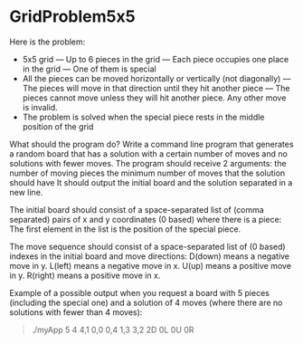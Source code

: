 # GridProblem5x5

Here is the problem:
- 5x5 grid
— Up to 6 pieces in the grid
— Each piece occupies one place in the grid
— One of them is special
- All the pieces can be moved horizontally or vertically (not diagonally)
— The pieces will move in that direction until they hit another piece
— The pieces cannot move unless they will hit another piece. Any other move is invalid.
- The problem is solved when the special piece rests in the middle position of the grid

What should the program do?
Write a command line program that generates a random board that has a solution with a certain number of moves and no solutions with fewer moves.
The program should receive 2 arguments:
the number of moving pieces 
the minimum number of moves that the solution should have
It should output the initial board and the solution separated in a new line.

The initial board should consist of a space-separated list of (comma separated) pairs of x and y coordinates (0 based) where there is a piece:
The first element in the list is the position of the special piece.

The move sequence should consist of a space-separated list of (0 based) indexes in the initial board and move directions:
D(down) means a negative move in y.
L(left) means a negative move in x.
U(up) means a positive move in y.
R(right) means a positive move in x.

Example of a possible output when you request a board with 5 pieces (including the special one) and a solution of 4 moves (where there are no solutions with fewer than 4 moves):
> ./myApp 5 4
> 4,1 0,0 0,4 1,3 3,2
> 2D 0L 0U 0R

